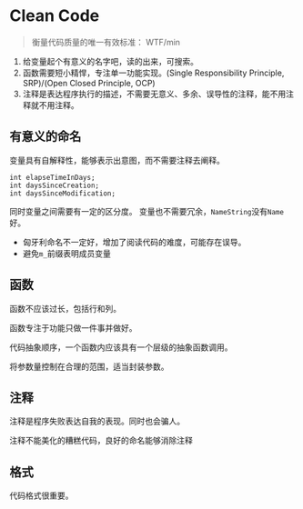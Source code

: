# Clean Code
> 衡量代码质量的唯一有效标准： WTF/min

1. 给变量起个有意义的名字吧，读的出来，可搜索。
2. 函数需要短小精悍，专注单一功能实现。(Single Responsibility Principle, SRP)/(Open Closed Principle, OCP)
3. 注释是表达程序执行的描述，不需要无意义、多余、误导性的注释，能不用注释就不用注释。

## 有意义的命名

变量具有自解释性，能够表示出意图，而不需要注释去阐释。

```
int elapseTimeInDays;
int daysSinceCreation;
int daysSinceModification;
```

同时变量之间需要有一定的区分度。
变量也不需要冗余，`NameString`没有`Name`好。

- 匈牙利命名不一定好，增加了阅读代码的难度，可能存在误导。
- 避免`m_`前缀表明成员变量

## 函数

函数不应该过长，包括行和列。

函数专注于功能只做一件事并做好。

代码抽象顺序，一个函数内应该具有一个层级的抽象函数调用。

将参数量控制在合理的范围，适当封装参数。  

## 注释

注释是程序失败表达自我的表现。同时也会骗人。

注释不能美化的糟糕代码，良好的命名能够消除注释

## 格式

代码格式很重要。